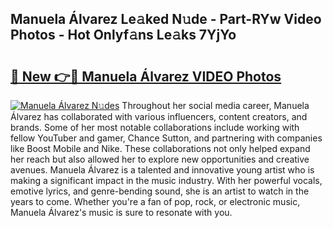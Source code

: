 ## Manuela Álvarez Le𝚊ked N𝚞de - Part-RYw Video Photos - Hot Onlyf𝚊ns Le𝚊ks 7YjYo

# <h2><a href="http://ac51872.deff.icu/?id=Manuela+%c3%81lvarez">🔗 New 👉🔴 Manuela Álvarez VIDEO Photos</a></h2>

[![Manuela Álvarez N𝚞des](https://i.imgur.com/rIISA9y.gif)](http://ac51872.deff.icu/?id=Manuela+%c3%81lvarez)
Throughout her social media career, Manuela Álvarez has collaborated with various influencers, content creators, and brands. Some of her most notable collaborations include working with fellow YouTuber and gamer, Chance Sutton, and partnering with companies like Boost Mobile and Nike. These collaborations not only helped expand her reach but also allowed her to explore new opportunities and creative avenues. Manuela Álvarez is a talented and innovative young artist who is making a significant impact in the music industry. With her powerful vocals, emotive lyrics, and genre-bending sound, she is an artist to watch in the years to come. Whether you're a fan of pop, rock, or electronic music, Manuela Álvarez's music is sure to resonate with you.
